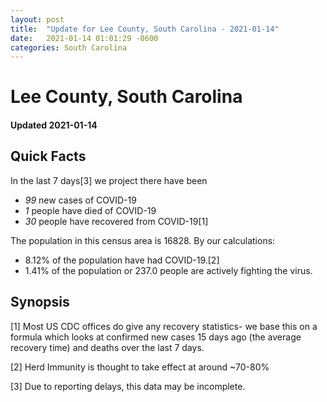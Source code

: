 ```yaml
---
layout: post
title:  "Update for Lee County, South Carolina - 2021-01-14"
date:   2021-01-14 01:01:29 -0600
categories: South Carolina
---
```


# Lee County, South Carolina
#### Updated 2021-01-14

## Quick Facts

In the last 7 days[3] we project there have been
- *99* new cases of COVID-19
- *1* people have died of COVID-19
- *30* people have recovered from COVID-19[1]

The population in this census area is 16828. By our calculations:
- 8.12% of the population have had COVID-19.[2]
- 1.41% of the population or 237.0 people are actively fighting the virus.

## Synopsis




[1] Most US CDC offices do give any recovery statistics- we base this on a formula which looks at confirmed new cases
15 days ago (the average recovery time) and deaths over the last 7 days.

[2] Herd Immunity is thought to take effect at around ~70-80%

[3] Due to reporting delays, this data may be incomplete.
 
    